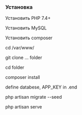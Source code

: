 ### Установка

Установить PHP 7.4+

Установить MySQL

Установить composer

cd /var/www/

git clone ... folder

cd folder

composer install

define databese, APP_KEY in .end

php artisan migrate --seed

php artisan serve



